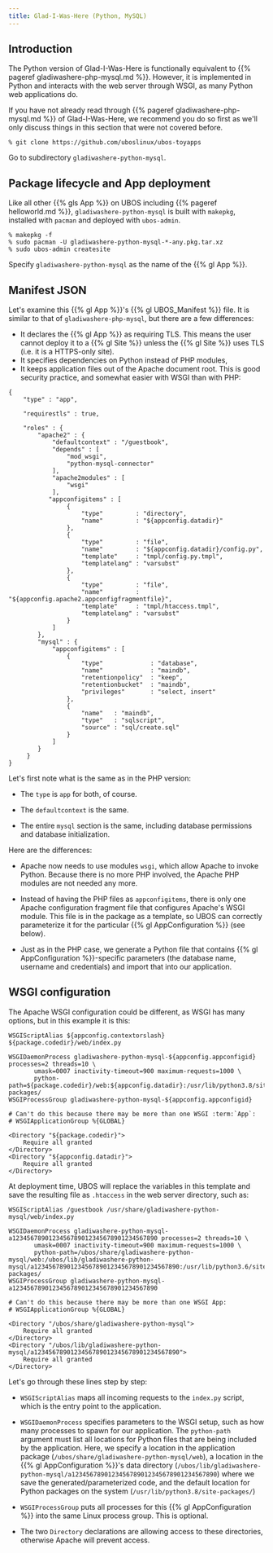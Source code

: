 ```yaml
---
title: Glad-I-Was-Here (Python, MySQL)
---
```


## Introduction

The Python version of Glad-I-Was-Here is functionally equivalent to
{{% pageref gladiwashere-php-mysql.md %}}. However, it is
implemented in Python and interacts with the web server through WSGI, as
many Python web applications do.

If you have not already read through {{% pageref gladiwashere-php-mysql.md %}}
of Glad-I-Was-Here, we recommend you do so first as we'll only discuss things in this
section that were not covered before.

```
% git clone https://github.com/uboslinux/ubos-toyapps
```

Go to subdirectory ``gladiwashere-python-mysql``.

## Package lifecycle and App deployment

Like all other {{% gls App %}} on UBOS including {{% pageref helloworld.md %}},
``gladiwashere-python-mysql`` is built with ``makepkg``, installed with
``pacman`` and deployed with ``ubos-admin``.

```
% makepkg -f
% sudo pacman -U gladiwashere-python-mysql-*-any.pkg.tar.xz
% sudo ubos-admin createsite
```

Specify ``gladiwashere-python-mysql`` as the name of the {{% gl App %}}.

## Manifest JSON

Let's examine this {{% gl App %}}'s {{% gl UBOS_Manifest %}} file. It is similar to
that of ``gladiwashere-php-mysql``, but there are a few differences:

* It declares the {{% gl App %}} as requiring TLS. This means the user cannot deploy
  it to a {{% gl Site %}} unless the {{% gl Site %}} uses TLS (i.e. it is a
  HTTPS-only site).
* It specifies dependencies on Python instead of PHP modules,
* It keeps application files out of the Apache document root. This is good
  security practice, and somewhat easier with WSGI than with PHP:

```
{
    "type" : "app",

    "requirestls" : true,

    "roles" : {
        "apache2" : {
            "defaultcontext" : "/guestbook",
            "depends" : [
                "mod_wsgi",
                "python-mysql-connector"
            ],
            "apache2modules" : [
                "wsgi"
            ],
           "appconfigitems" : [
                {
                    "type"         : "directory",
                    "name"         : "${appconfig.datadir}"
                },
                {
                    "type"         : "file",
                    "name"         : "${appconfig.datadir}/config.py",
                    "template"     : "tmpl/config.py.tmpl",
                    "templatelang" : "varsubst"
                },
                {
                    "type"         : "file",
                    "name"         : "${appconfig.apache2.appconfigfragmentfile}",
                    "template"     : "tmpl/htaccess.tmpl",
                    "templatelang" : "varsubst"
                }
            ]
        },
        "mysql" : {
            "appconfigitems" : [
                {
                    "type"             : "database",
                    "name"             : "maindb",
                    "retentionpolicy"  : "keep",
                    "retentionbucket"  : "maindb",
                    "privileges"       : "select, insert"
                },
                {
                    "name"   : "maindb",
                    "type"   : "sqlscript",
                    "source" : "sql/create.sql"
                }
            ]
        }
     }
}
```

Let's first note what is the same as in the PHP version:

* The ``type`` is ``app`` for both, of course.

* The ``defaultcontext`` is the same.

* The entire ``mysql`` section is the same, including database permissions and
  database initialization.

Here are the differences:

* Apache now needs to use modules ``wsgi``, which allow Apache to invoke Python.
  Because there is no more PHP involved, the Apache PHP modules are not needed any more.

* Instead of having the PHP files as ``appconfigitems``, there is only one Apache
  configuration fragment file that configures Apache's WSGI module. This file is
  in the package as a template, so UBOS can correctly parameterize it for the particular
  {{% gl AppConfiguration %}} (see below).

* Just as in the PHP case, we generate a Python file that contains
  {{% gl AppConfiguration %}}-specific parameters (the database name, username and
  credentials) and import that into our application.

## WSGI configuration

The Apache WSGI configuration could be different, as WSGI has many options, but in
this example it is this:

```
WSGIScriptAlias ${appconfig.contextorslash} ${package.codedir}/web/index.py

WSGIDaemonProcess gladiwashere-python-mysql-${appconfig.appconfigid} processes=2 threads=10 \
       umask=0007 inactivity-timeout=900 maximum-requests=1000 \
       python-path=${package.codedir}/web:${appconfig.datadir}:/usr/lib/python3.8/site-packages/
WSGIProcessGroup gladiwashere-python-mysql-${appconfig.appconfigid}

# Can't do this because there may be more than one WSGI :term:`App`:
# WSGIApplicationGroup %{GLOBAL}

<Directory "${package.codedir}">
    Require all granted
</Directory>
<Directory "${appconfig.datadir}">
    Require all granted
</Directory>
```

At deployment time, UBOS will replace the variables in this template and save the
resulting file as ``.htaccess`` in the web server directory, such as:

```
WSGIScriptAlias /guestbook /usr/share/gladiwashere-python-mysql/web/index.py

WSGIDaemonProcess gladiwashere-python-mysql-a1234567890123456789012345678901234567890 processes=2 threads=10 \
       umask=0007 inactivity-timeout=900 maximum-requests=1000 \
       python-path=/ubos/share/gladiwashere-python-mysql/web:/ubos/lib/gladiwashere-python-mysql/a1234567890123456789012345678901234567890:/usr/lib/python3.6/site-packages/
WSGIProcessGroup gladiwashere-python-mysql-a1234567890123456789012345678901234567890

# Can't do this because there may be more than one WSGI App:
# WSGIApplicationGroup %{GLOBAL}

<Directory "/ubos/share/gladiwashere-python-mysql">
    Require all granted
</Directory>
<Directory "/ubos/lib/gladiwashere-python-mysql/a1234567890123456789012345678901234567890">
    Require all granted
</Directory>
```

Let's go through these lines step by step:

* ``WSGIScriptAlias`` maps all incoming requests to the ``index.py`` script, which is the
  entry point to the application.

* ``WSGIDaemonProcess`` specifies parameters to the WSGI setup, such as how many processes
  to spawn for our application. The ``python-path`` argument must list all locations
  for Python files that are being included by the application. Here, we specify a location
  in the application package (``/ubos/share/gladiwashere-python-mysql/web``), a location in the
  {{% gl AppConfiguration %}}'s data directory
  (``/ubos/lib/gladiwashere-python-mysql/a1234567890123456789012345678901234567890``) where we
  save the generated/parameterized code, and the default location for Python packages on
  the system (``/usr/lib/python3.8/site-packages/``)

* ``WSGIProcessGroup`` puts all processes for this {{% gl AppConfiguration %}} into the same Linux
  process group. This is optional.

* The two ``Directory`` declarations are allowing access to these directories, otherwise
  Apache will prevent access.
